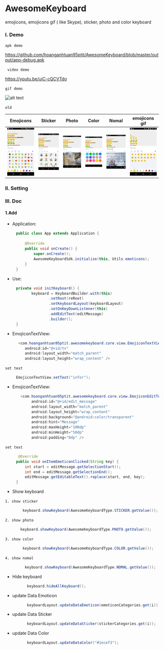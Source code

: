 # AwesomeKeyboard

emojicons, emojicons gif ( like Skype), sticker, photo and color keyboard

### I. Demo


`apk demo`

 https://github.com/hoanganhtuan95ptit/AwesomeKeyboard/blob/master/output/app-debug.apk

 ` video demo`

 https://youtu.be/uiC-cQCVTdo
 
 ` gif demo `
 
 ![alt text](https://firebasestorage.googleapis.com/v0/b/hoanganhtuan-1070.appspot.com/o/ezgif.com-video-to-gif.gif?alt=media&token=a8fcfe81-219f-4542-80d8-85f59df35424)

`old `

| Emojicons | Sticker | Photo	| Color	| Nomal | emojicons gif |
| -------- | -------- | -------- | -------- | -------- | -------- |
| ![alt text](output/Screenshot_2017-07-21-16-18-50.png)   | ![alt text](output/Screenshot_2017-07-21-16-19-01.png)  | ![alt text](output/Screenshot_2017-07-21-16-19-18.png)   | ![alt text](output/Screenshot_2017-07-21-16-19-28.png)   | ![alt text](output/Screenshot_2017-07-21-16-19-41.png)   | ![alt text](output/Screenshot_2017-07-21-15-48-25.png)   |


### II. Setting
### III. Doc

#### 1.Add

* Application:

```java
     public class App extends Application {

         @Override
         public void onCreate() {
             super.onCreate();
             AwesomeKeyboardSdk.initialize(this, Utils.emoticons);
         }
     }
```

* Use:

```java
     private void initKeyboard() {
            keyboard = KeyboardBuilder.with(this)
                    .setRoot(reRoot)
                    .setKeyboardLayout(keyboardLayout)
                    .setOnKeyDownListener(this)
                    .addEditText(editMessage)
                    .builder();
     }
```
* EmojiconTextView:

```java
      <com.hoanganhtuan95ptit.awesomekeyboard.core.view.EmojiconTextView
         android:id="@+id/tv"
         android:layout_width="match_parent"
         android:layout_height="wrap_content" />
```
`set text`
```java
     EmojiconTextView.setText("infor");
```
* EmojiconTextView:

```java
       <com.hoanganhtuan95ptit.awesomekeyboard.core.view.EmojiconEditText
            android:id="@+id/edit_message"
            android:layout_width="match_parent"
            android:layout_height="wrap_content"
            android:background="@android:color/transparent"
            android:hint="Message"
            android:maxHeight="100dp"
            android:minHeight="50dp"
            android:padding="8dp" />
```
`set text`
```java
      @Override
     public void onItemEmoticonClicked(String key) {
         int start = editMessage.getSelectionStart();
         int end = editMessage.getSelectionEnd();
         editMessage.getEditableText().replace(start, end, key);
     }
```



* Show keyboard

`1. show sticker `

```java
        keyboard.showKeyboard(AwesomeKeyboardType.STICKER.getValue());
```
`2. show photo `

```java
       keyboard.showKeyboard(AwesomeKeyboardType.PHOTO.getValue());
```
`3. show color `

```java
        keyboard.showKeyboard(AwesomeKeyboardType.COLOR.getValue());
```
`4. show nomal `

```java
         keyboard.showKeyboard(AwesomeKeyboardType.NOMAL.getValue());
```
* Hide keyboard

```java
          keyboard.hideAllKeyboard();
```
* update Data Emoticon

```java
          keyboardLayout.updateDataEmoticon(emoticonCategories.get(i));
```
* update Data Sticker

```java
          keyboardLayout.updateDataSticker(stickerCategories.get(i));
```
* update Data Color

```java
          keyboardLayout.updateDataColor("#1ecef3");
```
